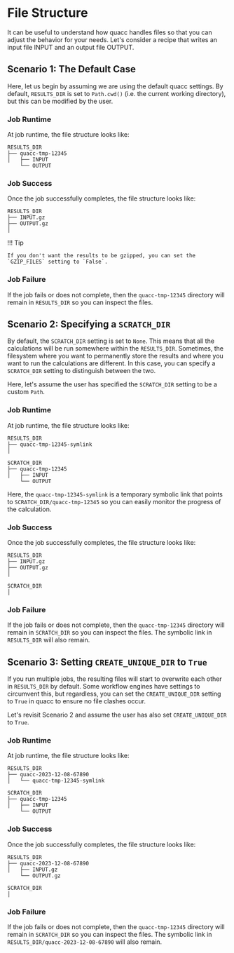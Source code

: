 # File Structure

It can be useful to understand how quacc handles files so that you can adjust the behavior for your needs. Let's consider a recipe that writes an input file INPUT and an output file OUTPUT.

## Scenario 1: The Default Case

Here, let us begin by assuming we are using the default quacc settings. By default, `RESULTS_DIR` is set to `Path.cwd()` (i.e. the current working directory), but this can be modified by the user.

### Job Runtime

At job runtime, the file structure looks like:

```text
RESULTS_DIR
├── quacc-tmp-12345
│   ├── INPUT
    └── OUTPUT
```

### Job Success

Once the job successfully completes, the file structure looks like:

```text
RESULTS_DIR
├── INPUT.gz
├── OUTPUT.gz
│
```

!!! Tip

    If you don't want the results to be gzipped, you can set the `GZIP_FILES` setting to `False`.

### Job Failure

If the job fails or does not complete, then the `quacc-tmp-12345` directory will remain in `RESULTS_DIR` so you can inspect the files.

## Scenario 2: Specifying a `SCRATCH_DIR`

By default, the `SCRATCH_DIR` setting is set to `None`. This means that all the calculations will be run somewhere within the `RESULTS_DIR`. Sometimes, the filesystem where you want to permanently store the results and where you want to run the calculations are different. In this case, you can specify a `SCRATCH_DIR` setting to distinguish between the two.

Here, let's assume the user has specified the `SCRATCH_DIR` setting to be a custom `Path`.

### Job Runtime

At job runtime, the file structure looks like:

```text
RESULTS_DIR
├── quacc-tmp-12345-symlink
│
```

```text
SCRATCH_DIR
├── quacc-tmp-12345
│   ├── INPUT
    └── OUTPUT
```

Here, the `quacc-tmp-12345-symlink` is a temporary symbolic link that points to `SCRATCH_DIR/quacc-tmp-12345` so you can easily monitor the progress of the calculation.

### Job Success

Once the job successfully completes, the file structure looks like:

```text
RESULTS_DIR
├── INPUT.gz
├── OUTPUT.gz
│
```

```text
SCRATCH_DIR
│
```

### Job Failure

If the job fails or does not complete, then the `quacc-tmp-12345` directory will remain in `SCRATCH_DIR` so you can inspect the files. The symbolic link in `RESULTS_DIR` will also remain.

## Scenario 3: Setting `CREATE_UNIQUE_DIR` to `True`

If you run multiple jobs, the resulting files will start to overwrite each other in `RESULTS_DIR` by default. Some workflow engines have settings to circumvent this, but regardless, you can set the `CREATE_UNIQUE_DIR` setting to `True` in quacc to ensure no file clashes occur.

Let's revisit Scenario 2 and assume the user has also set `CREATE_UNIQUE_DIR` to `True`.

### Job Runtime

At job runtime, the file structure looks like:

```text
RESULTS_DIR
├── quacc-2023-12-08-67890
│   └── quacc-tmp-12345-symlink
```

```text
SCRATCH_DIR
├── quacc-tmp-12345
│   ├── INPUT
    └── OUTPUT
```

### Job Success

Once the job successfully completes, the file structure looks like:

```text
RESULTS_DIR
├── quacc-2023-12-08-67890
│   ├── INPUT.gz
    └── OUTPUT.gz
```

```text
SCRATCH_DIR
│
```

### Job Failure

If the job fails or does not complete, then the `quacc-tmp-12345` directory will remain in `SCRATCH_DIR` so you can inspect the files. The symbolic link in `RESULTS_DIR/quacc-2023-12-08-67890` will also remain.
